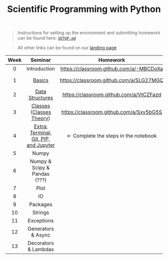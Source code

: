 <h1 align="center">Scientific Programming with Python</h1>
<!-- <p align="center"><b>For the Scientific Programming with Python course</b></p> -->

<br>

> Instructions for setting up the environment and submitting homework can be found here: [`SETUP.md`](SETUP.md)

> All other links can be found on our [landing page](https://silly-antique-c08.notion.site/Python-2024-CUB-1004177ba1ef80c78a93c593356c7333)


<table align="center">
	<thead>
		<tr>
			<th>
				Week
			</th>
			<th>
				Seminar
			</th>
			<th>
				Homework
			</th>
			<th>
				Deadline
			</th>
		</tr>
	</thead>
	<tbody align="center">
		<tr>
			<td>0</td>
			<td>Introduction</td>
			<td><a href="https://classroom.github.com/a/-MBCDoXa">https://classroom.github.com/a/-MBCDoXa</a></td>
			<td>⸺</td>
		</tr>
		<tr>
			<td>1</td>
			<td><a href="Week 1 — Basics.md">Basics</a></td>
			<td><a href="https://classroom.github.com/a/SLG27MGQ">https://classroom.github.com/a/SLG27MGQ</a></td>
			<td>September 19, 23:59</td>
		</tr>
		<tr>
			<td>2</td>
			<td><a href="Week 2 — Data Structures.md">Data Structures</a></td>
			<td><a href="https://classroom.github.com/a/VtCZFazd">https://classroom.github.com/a/VtCZFazd</a></td>
			<td>October 4, 23:59</td>
		</tr>
		<tr>
			<td>3</td>
			<td><a href="Week 3 — Classes.md">Classes</a> (<a href="Week 3 — Classes Theory.md">Classes Theory</a>)</td>
			<td><a href="https://classroom.github.com/a/Sxy5bG5S">https://classroom.github.com/a/Sxy5bG5S</a></td>
			<td>October 11, 23:59</td>
		</tr>
		<tr>
			<td>4</td>
			<td>
				<a href="https://github.com/Python-Homeworks-CUB/Extra-Tools-Seminar/blob/main/week_extra_tools.ipynb">
					Extra:
					<br>
					Terminal, Git, PIP, and Jupyter
				</a>
			</td>
			<td>← Complete the steps in the notebook</td>
			<td>⸺</td>
		</tr>
		<tr>
			<td>5</td>
			<!-- <td>Numpy & Pandas</td> -->
			<td>Numpy</td>
			<!-- <td><a href="Week 2 — Numpy.md">Numpy</a></td> -->
			<td></td>
			<td></td>
		</tr>
		<tr>
			<td>6</td>
			<td>Numpy & Scipy & Pandas (???)</td>
			<td></td>
			<td></td>
		</tr>
		<tr>
			<td>7</td>
			<td>Plot</td>
			<td></td>
			<td></td>
		</tr>
		<tr>
			<td>8</td>
			<td>IO</td>
			<td></td>
			<td></td>
		</tr>
		<tr>
			<td>9</td>
			<td>Packages</td>
			<td></td>
			<td></td>
		</tr>
		<tr>
			<td>10</td>
			<td>Strings</td>
			<td></td>
			<td></td>
		</tr>
		<tr>
			<td>11</td>
			<td>Exceptions</td>
			<td></td>
			<td></td>
		</tr>
		<tr>
			<td>12</td>
			<td>Generators & Async</td>
			<td></td>
			<td></td>
		</tr>
		<tr>
			<td>13</td>
			<td>Decorators & Lambdas</td>
			<td></td>
			<td></td>
		</tr>
	</tbody>
</table>
